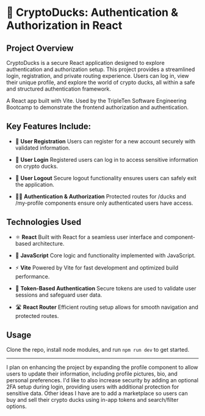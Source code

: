 # 🦆 CryptoDucks: Authentication & Authorization in React

## Project Overview

CryptoDucks is a secure React application designed to explore authentication and authorization setup. This project provides a streamlined login, registration, and private routing experience. Users can log in, view their unique profile, and explore the world of crypto ducks, all within a safe and structured authentication framework.

A React app built with Vite. Used by the TripleTen Software Engineering Bootcamp to demonstrate the frontend authorization and authentication.

## Key Features Include:

- 📝 **User Registration** Users can register for a new account securely with validated information.

- 🔐 **User Login** Registered users can log in to access sensitive information on crypto ducks.

- 🚪 **User Logout** Secure logout functionality ensures users can safely exit the application.

- 👮‍♂️ **Authentication & Authorization** Protected routes for /ducks and /my-profile components ensure only authenticated users have access.

## Technologies Used

- ⚛️ **React** Built with React for a seamless user interface and component-based architecture.

- 📝 **JavaScript** Core logic and functionality implemented with JavaScript.

- ⚡ **Vite** Powered by Vite for fast development and optimized build performance.

- 🔑 **Token-Based Authentication** Secure tokens are used to validate user sessions and safeguard user data.

- 🛣️ **React Router** Efficient routing setup allows for smooth navigation and protected routes.

## Usage

Clone the repo, install node modules, and run `npm run dev` to get started.

---

I plan on enhancing the project by expanding the profile component to allow users to update their information, including profile pictures, bio, and personal preferences. I'd like to also increase security by adding an optional 2FA setup during login, providing users with additional protection for sensitive data. Other ideas I have are to add a marketplace so users can buy and sell their crypto ducks using in-app tokens and search/filter options.
